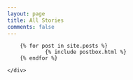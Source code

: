 ```yaml
---
layout: page
title: All Stories
comments: false
---
```


<!-- All Stories
================================================== -->

<section class="recent-posts">
    <div class="masonrygrid row listrecent">

        {% for post in site.posts %}
                {% include postbox.html %}
        {% endfor %}

    </div>

</section>

